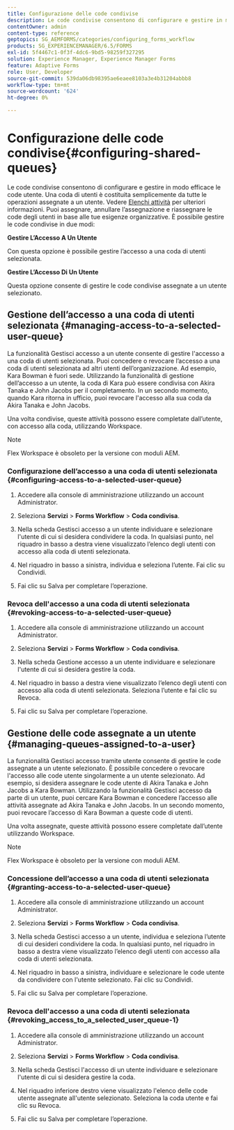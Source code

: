 ```yaml
---
title: Configurazione delle code condivise
description: Le code condivise consentono di configurare e gestire in modo efficace le code utente. Scopri come configurare le code condivise.
contentOwner: admin
content-type: reference
geptopics: SG_AEMFORMS/categories/configuring_forms_workflow
products: SG_EXPERIENCEMANAGER/6.5/FORMS
exl-id: 5f4467c1-0f3f-4dc6-9bd5-98259f327295
solution: Experience Manager, Experience Manager Forms
feature: Adaptive Forms
role: User, Developer
source-git-commit: 539da06db98395ae6eaee8103a3e4b31204abbb8
workflow-type: tm+mt
source-wordcount: '624'
ht-degree: 0%

---
```


# Configurazione delle code condivise{#configuring-shared-queues}

Le code condivise consentono di configurare e gestire in modo efficace le code utente. Una coda di utenti è costituita semplicemente da tutte le operazioni assegnate a un utente. Vedere [Elenchi attività](https://help.adobe.com/en_US/livecycle/11.0/WorkspaceHelp/WS92d06802c76abadb-2b6ab502126beb6ba2f-7ffc.2.html) per ulteriori informazioni. Puoi assegnare, annullare l’assegnazione e riassegnare le code degli utenti in base alle tue esigenze organizzative. È possibile gestire le code condivise in due modi:

**Gestire L’Accesso A Un Utente**

Con questa opzione è possibile gestire l’accesso a una coda di utenti selezionata.

**Gestire L’Accesso Di Un Utente**

Questa opzione consente di gestire le code condivise assegnate a un utente selezionato.

## Gestione dell’accesso a una coda di utenti selezionata {#managing-access-to-a-selected-user-queue}

La funzionalità Gestisci accesso a un utente consente di gestire l&#39;accesso a una coda di utenti selezionata. Puoi concedere o revocare l’accesso a una coda di utenti selezionata ad altri utenti dell’organizzazione. Ad esempio, Kara Bowman è fuori sede. Utilizzando la funzionalità di gestione dell’accesso a un utente, la coda di Kara può essere condivisa con Akira Tanaka e John Jacobs per il completamento. In un secondo momento, quando Kara ritorna in ufficio, puoi revocare l&#39;accesso alla sua coda da Akira Tanaka e John Jacobs.

Una volta condivise, queste attività possono essere completate dall’utente, con accesso alla coda, utilizzando Workspace.

>[!NOTE]
>
>Flex Workspace è obsoleto per la versione con moduli AEM.

### Configurazione dell’accesso a una coda di utenti selezionata {#configuring-access-to-a-selected-user-queue}

1. Accedere alla console di amministrazione utilizzando un account Administrator.
1. Seleziona **Servizi** > **Forms Workflow** > **Coda condivisa**.

1. Nella scheda Gestisci accesso a un utente individuare e selezionare l&#39;utente di cui si desidera condividere la coda. In qualsiasi punto, nel riquadro in basso a destra viene visualizzato l’elenco degli utenti con accesso alla coda di utenti selezionata.
1. Nel riquadro in basso a sinistra, individua e seleziona l’utente. Fai clic su Condividi.
1. Fai clic su Salva per completare l’operazione.

### Revoca dell&#39;accesso a una coda di utenti selezionata {#revoking-access-to-a-selected-user-queue}

1. Accedere alla console di amministrazione utilizzando un account Administrator.
1. Seleziona **Servizi** > **Forms Workflow** > **Coda condivisa**.

1. Nella scheda Gestione accesso a un utente individuare e selezionare l&#39;utente di cui si desidera gestire la coda.
1. Nel riquadro in basso a destra viene visualizzato l’elenco degli utenti con accesso alla coda di utenti selezionata. Seleziona l’utente e fai clic su Revoca.
1. Fai clic su Salva per completare l’operazione.

## Gestione delle code assegnate a un utente {#managing-queues-assigned-to-a-user}

La funzionalità Gestisci accesso tramite utente consente di gestire le code assegnate a un utente selezionato. È possibile concedere o revocare l&#39;accesso alle code utente singolarmente a un utente selezionato. Ad esempio, si desidera assegnare le code utente di Akira Tanaka e John Jacobs a Kara Bowman. Utilizzando la funzionalità Gestisci accesso da parte di un utente, puoi cercare Kara Bowman e concedere l’accesso alle attività assegnate ad Akira Tanaka e John Jacobs. In un secondo momento, puoi revocare l’accesso di Kara Bowman a queste code di utenti.

Una volta assegnate, queste attività possono essere completate dall’utente utilizzando Workspace.

>[!NOTE]
>
>Flex Workspace è obsoleto per la versione con moduli AEM.

### Concessione dell’accesso a una coda di utenti selezionata {#granting-access-to-a-selected-user-queue}

1. Accedere alla console di amministrazione utilizzando un account Administrator.
1. Seleziona **Servizi** > **Forms Workflow** > **Coda condivisa**.

1. Nella scheda Gestisci accesso a un utente, individua e seleziona l’utente di cui desideri condividere la coda. In qualsiasi punto, nel riquadro in basso a destra viene visualizzato l’elenco degli utenti con accesso alla coda di utenti selezionata.
1. Nel riquadro in basso a sinistra, individuare e selezionare le code utente da condividere con l&#39;utente selezionato. Fai clic su Condividi.
1. Fai clic su Salva per completare l’operazione.

### Revoca dell&#39;accesso a una coda di utenti selezionata {#revoking_access_to_a_selected_user_queue-1}

1. Accedere alla console di amministrazione utilizzando un account Administrator.
1. Seleziona **Servizi** > **Forms Workflow** > **Coda condivisa**.

1. Nella scheda Gestisci l&#39;accesso di un utente individuare e selezionare l&#39;utente di cui si desidera gestire la coda.
1. Nel riquadro inferiore destro viene visualizzato l&#39;elenco delle code utente assegnate all&#39;utente selezionato. Seleziona la coda utente e fai clic su Revoca.
1. Fai clic su Salva per completare l’operazione.
